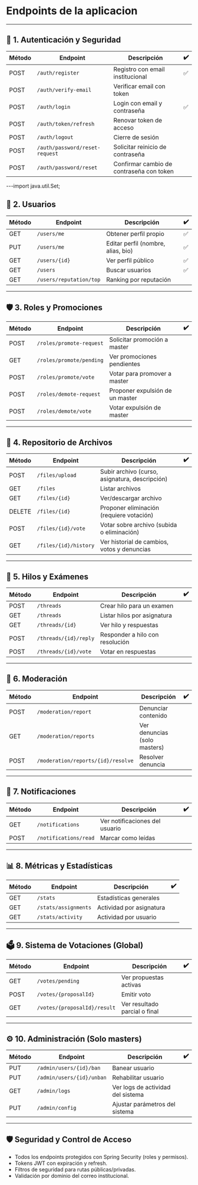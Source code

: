 # Endpoints de la aplicacion

---
## 🔐 1. Autenticación y Seguridad

| Método | Endpoint                       | Descripción                              | ✔️  |
| ------ | ------------------------------ | ---------------------------------------- | --- |
| POST   | `/auth/register`               | Registro con email institucional         | ✅   |
| POST   | `/auth/verify-email`           | Verificar email con token                |     |
| POST   | `/auth/login`                  | Login con email y contraseña             | ✅   |
| POST   | `/auth/token/refresh`          | Renovar token de acceso                  |     |
| POST   | `/auth/logout`                 | Cierre de sesión                         |     |
| POST   | `/auth/password/reset-request` | Solicitar reinicio de contraseña         |     |
| POST   | `/auth/password/reset`         | Confirmar cambio de contraseña con token |     |

---import java.util.Set;

## 👤 2. Usuarios

| Método | Endpoint                | Descripción                        | ✔️  |
| ------ | ----------------------- | ---------------------------------- | --- |
| GET    | `/users/me`             | Obtener perfil propio              | ✅   |
| PUT    | `/users/me`             | Editar perfil (nombre, alias, bio) | ✅   |
| GET    | `/users/{id}`           | Ver perfil público                 | ✅   |
| GET    | `/users`                | Buscar usuarios                    | ✅   |
| GET    | `/users/reputation/top` | Ranking por reputación             |     |


---
## 🛡️ 3. Roles y Promociones

| Método | Endpoint                 | Descripción                     | ✔️  |
| ------ | ------------------------ | ------------------------------- | --- |
| POST   | `/roles/promote-request` | Solicitar promoción a master    |     |
| GET    | `/roles/promote/pending` | Ver promociones pendientes      |     |
| POST   | `/roles/promote/vote`    | Votar para promover a master    |     |
| POST   | `/roles/demote-request`  | Proponer expulsión de un master |     |
| POST   | `/roles/demote/vote`     | Votar expulsión de master       |     |

---
## 📁 4. Repositorio de Archivos

| Método | Endpoint              | Descripción                                    | ✔️  |
| ------ | --------------------- | ---------------------------------------------- | --- |
| POST   | `/files/upload`       | Subir archivo (curso, asignatura, descripción) |     |
| GET    | `/files`              | Listar archivos                                |     |
| GET    | `/files/{id}`         | Ver/descargar archivo                          |     |
| DELETE | `/files/{id}`         | Proponer eliminación (requiere votación)       |     |
| POST   | `/files/{id}/vote`    | Votar sobre archivo (subida o eliminación)     |     |
| GET    | `/files/{id}/history` | Ver historial de cambios, votos y denuncias    |     |

---
## 📝 5. Hilos y Exámenes

| Método | Endpoint              | Descripción                     | ✔️  |
| ------ | --------------------- | ------------------------------- | --- |
| POST   | `/threads`            | Crear hilo para un examen       |     |
| GET    | `/threads`            | Listar hilos por asignatura     |     |
| GET    | `/threads/{id}`       | Ver hilo y respuestas           |     |
| POST   | `/threads/{id}/reply` | Responder a hilo con resolución |     |
| POST   | `/threads/{id}/vote`  | Votar en respuestas             |     |

---
## 🚨 6. Moderación

| Método | Endpoint                           | Descripción                  | ✔️  |
| ------ | ---------------------------------- | ---------------------------- | --- |
| POST   | `/moderation/report`               | Denunciar contenido          |     |
| GET    | `/moderation/reports`              | Ver denuncias (solo masters) |     |
| POST   | `/moderation/reports/{id}/resolve` | Resolver denuncia            |     |

---
## 🔔 7. Notificaciones

| Método | Endpoint              | Descripción                    | ✔️  |
| ------ | --------------------- | ------------------------------ | --- |
| GET    | `/notifications`      | Ver notificaciones del usuario |     |
| POST   | `/notifications/read` | Marcar como leídas             |     |

---
## 📊 8. Métricas y Estadísticas

| Método | Endpoint             | Descripción              | ✔️  |
| ------ | -------------------- | ------------------------ | --- |
| GET    | `/stats`             | Estadísticas generales   |     |
| GET    | `/stats/assignments` | Actividad por asignatura |     |
| GET    | `/stats/activity`    | Actividad por usuario    |     |

---
## 🗳️ 9. Sistema de Votaciones (Global)

| Método | Endpoint                     | Descripción                   | ✔️  |
| ------ | ---------------------------- | ----------------------------- | --- |
| GET    | `/votes/pending`             | Ver propuestas activas        |     |
| POST   | `/votes/{proposalId}`        | Emitir voto                   |     |
| GET    | `/votes/{proposalId}/result` | Ver resultado parcial o final |     |

---
## ⚙️ 10. Administración (Solo masters)

| Método | Endpoint                  | Descripción                       | ✔️  |
| ------ | ------------------------- | --------------------------------- | --- |
| PUT    | `/admin/users/{id}/ban`   | Banear usuario                    |     |
| PUT    | `/admin/users/{id}/unban` | Rehabilitar usuario               |     |
| GET    | `/admin/logs`             | Ver logs de actividad del sistema |     |
| PUT    | `/admin/config`           | Ajustar parámetros del sistema    |     |

---
## 🛡 Seguridad y Control de Acceso

- Todos los endpoints protegidos con Spring Security (roles y permisos).
- Tokens JWT con expiración y refresh.
- Filtros de seguridad para rutas públicas/privadas.
- Validación por dominio del correo institucional.
